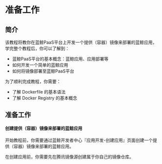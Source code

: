 # 准备工作

## 简介

该教程将教你在蓝鲸PaaS平台上开发一个提供（容器）镜像来部署的蓝鲸应用，学完整个教程后，你可以了解到：

- 蓝鲸PaaS平台的基本概念：蓝鲸应用、应用部署等
- 如何开发一个简单的蓝鲸应用
- 如何将镜像部署至蓝鲸PaaS平台

为了顺利完成教程，你需要：

- 了解 Dockerfile 的基本语法
- 了解 Docker Registry 的基本概念

## 准备工作

#### 创建提供（容器）镜像来部署的蓝鲸应用
开始教程前，你需要通过蓝鲸开发者中心『应用开发-创建应用』页面创建一个提供（容器）镜像来部署的蓝鲸应用。

在创建应用前，你需要先在腾讯镜像源创建属于你自己的镜像仓库。

